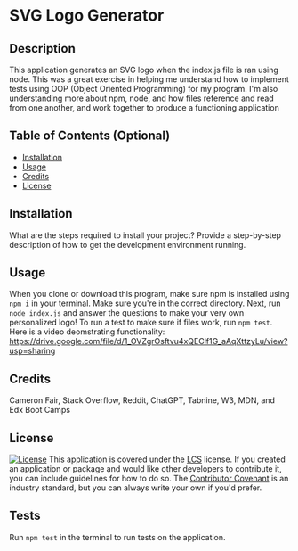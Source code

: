 # SVG Logo Generator

## Description

This application generates an SVG logo when the index.js file is ran using node. This was a great exercise in helping me understand how to implement tests using OOP (Object Oriented Programming) for my program. I'm also understanding more about npm, node, and how files reference and read from one another, and work together to produce a functioning application

## Table of Contents (Optional)

- [Installation](#installation)
- [Usage](#usage)
- [Credits](#credits)
- [License](#license)

## Installation

What are the steps required to install your project? Provide a step-by-step description of how to get the development environment running.

## Usage

When you clone or download this program, make sure npm is installed using ``npm i`` in your terminal. Make sure you're in the correct directory. Next, run ``node index.js`` and answer the questions to make your very own personalized logo! To run a test to make sure if files work, run ``npm test``.
Here is a video deomstrating functionality: https://drive.google.com/file/d/1_OVZgrOsftvu4xQEClf1G_aAqXttzyLu/view?usp=sharing

## Credits

Cameron Fair, Stack Overflow, Reddit, ChatGPT, Tabnine, W3, MDN, and Edx Boot Camps

## License

[![License](https://img.shields.io/badge/License-LCS-brightgreen.svg)](https://opensource.org/licenses/LCS)
This application is covered under the [LCS](https://opensource.org/licenses/LCS) license.
If you created an application or package and would like other developers to contribute it, you can include guidelines for how to do so. The [Contributor Covenant](https://www.contributor-covenant.org/) is an industry standard, but you can always write your own if you'd prefer.

## Tests

Run ``npm test`` in the terminal to run tests on the application.
